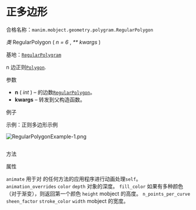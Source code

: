 # 正多边形

合格名称：`manim.mobject.geometry.polygram.RegularPolygon`

_类_ RegularPolygon ( _n = 6_ , _\*\* kwargs_ )

基地：[`RegularPolygram`]()

n 边正则[`Polygon`]().

参数

- **n** ( _int_ ) – 的边数[`RegularPolygon`]()。
- **kwargs** – 转发到父构造函数。

例子

示例：正则多边形示例

![RegularPolygonExample-1.png](../static/RegularPolygonExample-1.png)


```py

```


方法


属性


`animate`
用于对 的任何方法的应用程序进行动画处理`self`。
`animation_overrides`
`color`
`depth`
对象的深度。
`fill_color`
如果有多种颜色（对于渐变），则返回第一个颜色
`height`
mobject 的高度。
`n_points_per_curve`
`sheen_factor`
`stroke_color`
`width`
mobject 的宽度。
